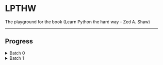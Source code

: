 # LPTHW
The playground for the book (Learn Python the hard way - Zed A. Shaw)

---
## Progress
<details>
<summary>Batch 0</summary>
- This batch mostly copy-paste due to its beginner-oriented design

- [x] [ex1](https://github.com/xthyax/LPTHW/blob/b795152a6a181551af5a23a3d304df19ef41bb30/ex1.py)
- [x] [ex2](ex2.py)
- [x] [ex3](ex3.py)
- [x] [ex4](ex4.py)
- [x] [ex5](ex5.py)
- [x] [ex6](ex6.py)
- [x] [ex7](ex7.py)

</details>

<details>
<summary>Batch 1</summary>
- This batch will focus on techniques and methods

</details>